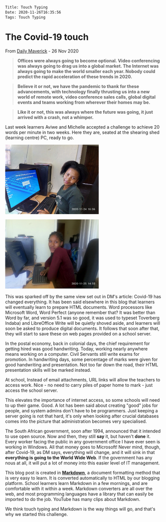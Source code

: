     Title: Touch Typing
    Date: 2020-11-26T16:35:56
    Tags: Touch Typing

# The Covid-19 touch

From [Daily Maverick](https://mail.google.com/mail/u/0/?tab=rm&ogbl#inbox/FMfcgxwKjdvMMDvlgzqVfzgnwxkqbJWR) - 26 Nov 2020

>__Offices were always going to become optional. Video conferencing was always going to drag us into a global market. The Internet was always going to make the world smaller each year. Nobody could predict the rapid acceleration of these trends in 2020.__

>__Believe it or not, we have the pandemic to thank for these advancements, with technology finally thrusting us into a new world of remote work, video conference sales calls, global digital events and teams working from wherever their homes may be.__

>__Like it or not, this was always where the future was going, it just arrived with a crash, not a whimper.__

Last week learners Aviwe and Michelle accepted a challenge to achieve 20 words per minute in two weeks. Here they are, seated at the shearing shed (learning centre) PC, ready to go.

<img src="/img/TuxAviwe30pcc.jpg" alt="Drawing" style="  width: 300px;"/>  

<!-- more -->

 <img src="/img/TuxMichelle30pc.jpg" alt="Drawing"
 style=" width: 300px;"/>

 This was sparked off by the same view set out in DM's article: Covid-19 has changed everything. It has been said elsewhere in this blog that learners will eventually learn to prepare HTML documents. Word processors like Microsoft Word, Word Perfect (anyone remember that? It was better than Word by far, and  version 5.1 was so good, it  was used to typeset Toverberg Indaba) and LibreOffice Write will be quietly shoved aside, and learners will soon be asked to produce digital documents. It follows that soon after that, they will start to save these on web pages provided on a school server. 

 In the postal economy, back in colonial days, the chief requirement for getting hired was good handwriting. Today, working nearly anywhere means working on a computer. Civil Servants still write exams for promotion. In handwriting days, some percentage of marks were given for good handwriting and presentation. Not too far down the road, their HTML presentation skills will be marked instead. 
 
 At school, Instead of email attachments,  URL links will allow the teachers to access work. Nice - no need to carry piles of paper home to mark - just access the school server. 
 
 This elevates the importance of internet access, so some schools will need to up their game. Good. A lot has been said about creating "good" jobs for people, and system admins don't have to be programmers. Just keeping a server going is not that hard, it's only when looking after crucial databases comes into the picture that administration becomes very specialised.

 The South African government, soon after 1994, announced that it intended to use open source. Now and then, they still **say** it, but haven't **done** it. Every worker facing the public in any government office I have ever seen is working in Windows. All that money goes to Microsoft! Never mind, though, after Covid-19, as DM says, everything will change, and it will sink in that **everything is going to the World Wide Web**. If the government has any nous at all, it will put a lot of money into this easier level of IT management.

 This blog post is created in [**Markdown**](https://en.wikipedia.org/wiki/Markdown#:~:text=Markdown%20is%20a%20lightweight%20markup,using%20a%20plain%20text%20editor.), a document formatting method that is very easy to learn. It is converted automatically to HTML by our blogging platform. School learners learn Markdown in a few mornings, and are comfortable with it within a week. Markdown converters are all over the web, and most programming languages have a library that can easily be imported to do the job. YouTube has many clips about Markdown. 
 
 We think touch typing and Markdown is the way things will go, and that's why we started this challenge.


